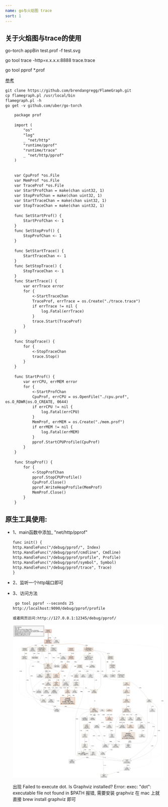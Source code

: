 ```yaml
---
name: go与火焰图 trace
sort: 1
---
```


## 关于火焰图与trace的使用

go-torch appBin test.prof -f test.svg

go tool trace -http=x.x.x.x:8888 trace.trace

go tool pprof *.prof

[参考](http://lihaoquan.me/2017/1/1/Profiling-and-Optimizing-Go-using-go-torch.html)

```
git clone https://github.com/brendangregg/FlameGraph.git
cp flamegraph.pl /usr/local/bin
flamegraph.pl -h
go get -v github.com/uber/go-torch

```


```
    package prof
    
    import (
    	"os"
    	"log"
    	_ "net/http"
    	"runtime/pprof"
    	"runtime/trace"
    	_ "net/http/pprof"
    )
    
    
    var CpuProf *os.File
    var MemProf *os.File
    var TraceProf *os.File
    var StartProfChan = make(chan uint32, 1)
    var StopProfChan = make(chan uint32, 1)
    var StartTraceChan = make(chan uint32, 1)
    var StopTraceChan = make(chan uint32, 1)
    
    func SetStartProf() {
    	StartProfChan <- 1
    }
    func SetStopProf() {
    	StopProfChan <- 1
    }
    
    func SetStartTrace() {
    	StartTraceChan <- 1
    }
    func SetStopTrace() {
    	StopTraceChan <- 1
    }
    func StartTrace() {
    	var errTrace error
    	for {
    		<-StartTraceChan
    		TraceProf, errTrace = os.Create("./trace.trace")
    		if errTrace != nil {
    			log.Fatal(errTrace)
    		}
    		trace.Start(TraceProf)
    	}
    }
    
    func StopTrace() {
    	for {
    		<-StopTraceChan
    		trace.Stop()
    	}
    }
    
    func StartProf() {
    	var errCPU, errMEM error
    	for {
    		<-StartProfChan
    		CpuProf, errCPU = os.OpenFile("./cpu.prof", os.O_RDWR|os.O_CREATE, 0644)
    		if errCPU != nil {
    			log.Fatal(errCPU)
    		}
    		MemProf, errMEM = os.Create("./mem.prof")
    		if errMEM != nil {
    			log.Fatal(errMEM)
    		}
    		pprof.StartCPUProfile(CpuProf)
    	}
    }
    
    func StopProf() {
    	for {
    		<-StopProfChan
    		pprof.StopCPUProfile()
    		CpuProf.Close()
    		pprof.WriteHeapProfile(MemProf)
    		MemProf.Close()
    	}
    }
```

## 原生工具使用:

- 1、main函数中添加_ "net/http/pprof"

	```
	func init() {
	http.HandleFunc("/debug/pprof/", Index)
	http.HandleFunc("/debug/pprof/cmdline", Cmdline)
	http.HandleFunc("/debug/pprof/profile", Profile)
	http.HandleFunc("/debug/pprof/symbol", Symbol)
	http.HandleFunc("/debug/pprof/trace", Trace)
	}
	```
- 2、监听一个http端口即可

- 3、访问方法
	
	```
	 go tool pprof --seconds 25 http://localhost:9090/debug/pprof/profile
	```
	```
	或者网页访问:http://127.0.0.1:12345/debug/pprof/
	```
	
	![profile](../images/profile001.png)
	
	
	
	出现 Failed to execute dot. Is Graphviz installed? Error: exec: "dot": executable file not found in $PATH 报错, 需要安装 graphviz 在 mac 上就直接 brew install graphviz 即可